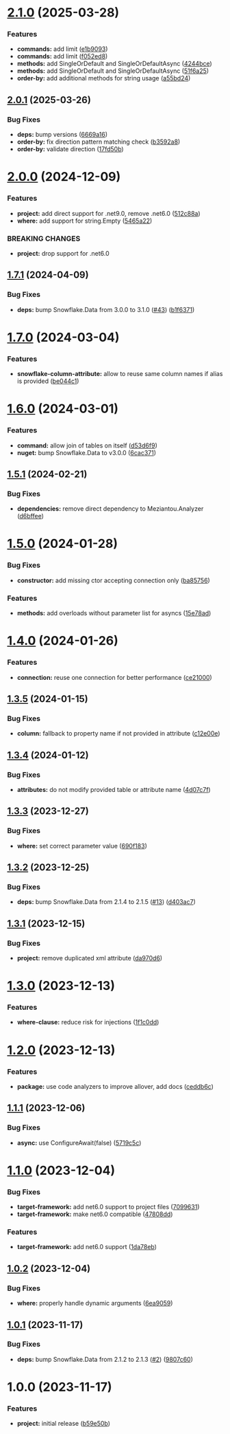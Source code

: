 # [2.1.0](https://github.com/JonasSchubert/Snowflake.Data.Xt/compare/v2.0.1...v2.1.0) (2025-03-28)


### Features

* **commands:** add limit ([e1b9093](https://github.com/JonasSchubert/Snowflake.Data.Xt/commit/e1b9093d26429df658feb4f00f78c71d9676f1a2))
* **commands:** add limit ([f052ed8](https://github.com/JonasSchubert/Snowflake.Data.Xt/commit/f052ed84c11ba892d5ef23079e66c2cbe85bcbe6))
* **methods:** add SingleOrDefault and SingleOrDefaultAsync ([4244bce](https://github.com/JonasSchubert/Snowflake.Data.Xt/commit/4244bce49f5557b8c1423422f601f4325d7433a0))
* **methods:** add SingleOrDefault and SingleOrDefaultAsync ([51f6a25](https://github.com/JonasSchubert/Snowflake.Data.Xt/commit/51f6a25af5fa9b19a765f1ad7db9f7577f133f15))
* **order-by:** add additional methods for string usage ([a55bd24](https://github.com/JonasSchubert/Snowflake.Data.Xt/commit/a55bd246b67acbbab02d31ce4d2fe27632e7bf34))

## [2.0.1](https://github.com/JonasSchubert/Snowflake.Data.Xt/compare/v2.0.0...v2.0.1) (2025-03-26)


### Bug Fixes

* **deps:** bump versions ([6669a16](https://github.com/JonasSchubert/Snowflake.Data.Xt/commit/6669a1609962505848ac9b718410399e96c222da))
* **order-by:** fix direction pattern matching check ([b3592a8](https://github.com/JonasSchubert/Snowflake.Data.Xt/commit/b3592a8344877dc60e00b496c72cf26aab4e09a0))
* **order-by:** validate direction ([17fd50b](https://github.com/JonasSchubert/Snowflake.Data.Xt/commit/17fd50b5a68d49b80d8983d6ddf1a115919495f8))

# [2.0.0](https://github.com/JonasSchubert/Snowflake.Data.Xt/compare/v1.7.1...v2.0.0) (2024-12-09)


### Features

* **project:** add direct support for .net9.0, remove .net6.0 ([512c88a](https://github.com/JonasSchubert/Snowflake.Data.Xt/commit/512c88a604b42865e579f462bc2779650ac23e02))
* **where:** add support for string.Empty ([5465a22](https://github.com/JonasSchubert/Snowflake.Data.Xt/commit/5465a22253c8bd41c8c7bed8f8990f51e6126bd6))


### BREAKING CHANGES

* **project:** drop support for .net6.0

## [1.7.1](https://github.com/JonasSchubert/Snowflake.Data.Xt/compare/v1.7.0...v1.7.1) (2024-04-09)


### Bug Fixes

* **deps:** bump Snowflake.Data from 3.0.0 to 3.1.0 ([#43](https://github.com/JonasSchubert/Snowflake.Data.Xt/issues/43)) ([b1f6371](https://github.com/JonasSchubert/Snowflake.Data.Xt/commit/b1f6371e4f2ae4e173bfff590d6697cf7f89ae4a))

# [1.7.0](https://github.com/JonasSchubert/Snowflake.Data.Xt/compare/v1.6.0...v1.7.0) (2024-03-04)


### Features

* **snowflake-column-attribute:** allow to reuse same column names if alias is provided ([be044c1](https://github.com/JonasSchubert/Snowflake.Data.Xt/commit/be044c15abe7e5b9f40ca8c20905836e61cb7586))

# [1.6.0](https://github.com/JonasSchubert/Snowflake.Data.Xt/compare/v1.5.1...v1.6.0) (2024-03-01)


### Features

* **command:** allow join of tables on itself ([d53d6f9](https://github.com/JonasSchubert/Snowflake.Data.Xt/commit/d53d6f9d61b6160b699c40ce9985f102ca0e5ac8))
* **nuget:** bump Snowflake.Data to v3.0.0 ([6cac371](https://github.com/JonasSchubert/Snowflake.Data.Xt/commit/6cac371fd3b665f3ba2fd158c7612b3368159c25))

## [1.5.1](https://github.com/JonasSchubert/Snowflake.Data.Xt/compare/v1.5.0...v1.5.1) (2024-02-21)


### Bug Fixes

* **dependencies:** remove direct dependency to Meziantou.Analyzer ([d6bffee](https://github.com/JonasSchubert/Snowflake.Data.Xt/commit/d6bffee64d98b7ace36acbeebe35e378a3805c68))

# [1.5.0](https://github.com/JonasSchubert/Snowflake.Data.Xt/compare/v1.4.0...v1.5.0) (2024-01-28)


### Bug Fixes

* **constructor:** add missing ctor accepting connection only ([ba85756](https://github.com/JonasSchubert/Snowflake.Data.Xt/commit/ba857562f024574150fa97feb9872d1842400189))


### Features

* **methods:** add overloads without parameter list for asyncs ([15e78ad](https://github.com/JonasSchubert/Snowflake.Data.Xt/commit/15e78ade051c4ed57e264d455e25ed3051ed6f29))

# [1.4.0](https://github.com/JonasSchubert/Snowflake.Data.Xt/compare/v1.3.5...v1.4.0) (2024-01-26)


### Features

* **connection:** reuse one connection for better performance ([ce21000](https://github.com/JonasSchubert/Snowflake.Data.Xt/commit/ce210003598d6b886e25481825d2fcd0c8efaedd))

## [1.3.5](https://github.com/JonasSchubert/Snowflake.Data.Xt/compare/v1.3.4...v1.3.5) (2024-01-15)


### Bug Fixes

* **column:** fallback to property name if not provided in attribute ([c12e00e](https://github.com/JonasSchubert/Snowflake.Data.Xt/commit/c12e00e690761bc27400f60b22e7c94116e8946f))

## [1.3.4](https://github.com/JonasSchubert/Snowflake.Data.Xt/compare/v1.3.3...v1.3.4) (2024-01-12)


### Bug Fixes

* **attributes:** do not modify provided table or attribute name ([4d07c7f](https://github.com/JonasSchubert/Snowflake.Data.Xt/commit/4d07c7faa651176f9d86d9d3d2d0c425c37de2ea))

## [1.3.3](https://github.com/JonasSchubert/Snowflake.Data.Xt/compare/v1.3.2...v1.3.3) (2023-12-27)


### Bug Fixes

* **where:** set correct parameter value ([690f183](https://github.com/JonasSchubert/Snowflake.Data.Xt/commit/690f18328ababd7f042c7ab718aa42b9af1b1173))

## [1.3.2](https://github.com/JonasSchubert/Snowflake.Data.Xt/compare/v1.3.1...v1.3.2) (2023-12-25)


### Bug Fixes

* **deps:** bump Snowflake.Data from 2.1.4 to 2.1.5 ([#13](https://github.com/JonasSchubert/Snowflake.Data.Xt/issues/13)) ([d403ac7](https://github.com/JonasSchubert/Snowflake.Data.Xt/commit/d403ac7d0b1f56b21fdfc17f8b8fb40850293d68))

## [1.3.1](https://github.com/JonasSchubert/Snowflake.Data.Xt/compare/v1.3.0...v1.3.1) (2023-12-15)


### Bug Fixes

* **project:** remove duplicated xml attribute ([da970d6](https://github.com/JonasSchubert/Snowflake.Data.Xt/commit/da970d6a78234af158181e434b9c25daf48351af))

# [1.3.0](https://github.com/JonasSchubert/Snowflake.Data.Xt/compare/v1.2.0...v1.3.0) (2023-12-13)


### Features

* **where-clause:** reduce risk for injections ([1f1c0dd](https://github.com/JonasSchubert/Snowflake.Data.Xt/commit/1f1c0dd5e66e5be82a8daec62a0e3a496c8b55a6))

# [1.2.0](https://github.com/JonasSchubert/Snowflake.Data.Xt/compare/v1.1.1...v1.2.0) (2023-12-13)


### Features

* **package:** use code analyzers to improve allover, add docs ([ceddb6c](https://github.com/JonasSchubert/Snowflake.Data.Xt/commit/ceddb6cad6124475a8a8f46ed79727279fecd5a2))

## [1.1.1](https://github.com/JonasSchubert/Snowflake.Data.Xt/compare/v1.1.0...v1.1.1) (2023-12-06)


### Bug Fixes

* **async:** use ConfigureAwait(false) ([5719c5c](https://github.com/JonasSchubert/Snowflake.Data.Xt/commit/5719c5cc6601875cbc7d5063ecf8f0700be8d2a3))

# [1.1.0](https://github.com/JonasSchubert/Snowflake.Data.Xt/compare/v1.0.2...v1.1.0) (2023-12-04)


### Bug Fixes

* **target-framework:** add net6.0 support to project files ([7099631](https://github.com/JonasSchubert/Snowflake.Data.Xt/commit/70996312198f6e2dce30cf22cea9f3512a32644e))
* **target-framework:** make net6.0 compatible ([47808dd](https://github.com/JonasSchubert/Snowflake.Data.Xt/commit/47808dd2f93ce4e3bacb02d07fe45b4d50d72be9))


### Features

* **target-framework:** add net6.0 support ([1da78eb](https://github.com/JonasSchubert/Snowflake.Data.Xt/commit/1da78ebab9e5049df0590725aa613ad16345a66c))

## [1.0.2](https://github.com/JonasSchubert/Snowflake.Data.Xt/compare/v1.0.1...v1.0.2) (2023-12-04)


### Bug Fixes

* **where:** properly handle dynamic arguments ([6ea9059](https://github.com/JonasSchubert/Snowflake.Data.Xt/commit/6ea90597a74ddbaf5e3cd1ef25a6888b2c8bdede))

## [1.0.1](https://github.com/JonasSchubert/Snowflake.Data.Xt/compare/v1.0.0...v1.0.1) (2023-11-17)


### Bug Fixes

* **deps:** bump Snowflake.Data from 2.1.2 to 2.1.3 ([#2](https://github.com/JonasSchubert/Snowflake.Data.Xt/issues/2)) ([9807c60](https://github.com/JonasSchubert/Snowflake.Data.Xt/commit/9807c60da9f40721f060cb8627f0e21b27310ca8))

# 1.0.0 (2023-11-17)


### Features

* **project:** initial release ([b59e50b](https://github.com/JonasSchubert/Snowflake.Data.Xt/commit/b59e50b18b9a81e46dcdf4ad9de8dbf2219a4573))
